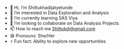 - 👋 Hi, I’m Shittukhadijatyetunde
- 👀 I’m interested in Data Exploration and Analysis
- 🌱 I’m currently learning SAS Viya 
- 💞️ I’m looking to collaborate on Data Analysis Projects
- 📫 How to reach me Shittukdj@gmail.com
- 😄 Pronouns: She/Her
- ⚡ Fun fact: Ability to explore new opportunities

<!---
shittukhadijatyetunde/shittukhadijatyetunde is a ✨ special ✨ repository because its `README.md` (this file) appears on your GitHub profile.
You can click the Preview link to take a look at your changes.
--->
